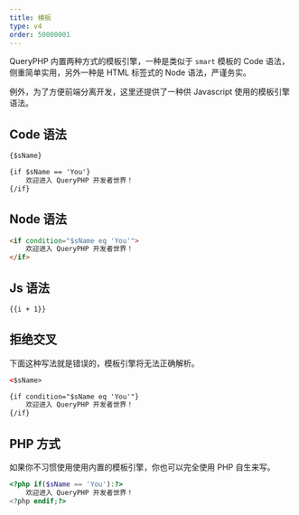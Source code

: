 ```yaml
---
title: 模板
type: v4
order: 50000001
---
```


QueryPHP 内置两种方式的模板引擎，一种是类似于 `smart` 模板的 Code 语法，侧重简单实用，另外一种是 HTML 标签式的 Node 语法，严谨务实。

例外，为了方便前端分离开发，这里还提供了一种供 Javascript 使用的模板引擎语法。

## Code 语法

``` html
{$sName}

{if $sName == 'You'}
    欢迎进入 QueryPHP 开发者世界！
{/if}
```

## Node 语法

``` html
<if condition="$sName eq 'You'">
    欢迎进入 QueryPHP 开发者世界！
</if>
```

## Js 语法

``` html
{{i + 1}}
```

## 拒绝交叉

下面这种写法就是错误的，模板引擎将无法正确解析。

``` html
<$sName>

{if condition="$sName eq 'You'"}
    欢迎进入 QueryPHP 开发者世界！
{/if}
```

## PHP 方式

如果你不习惯使用使用内置的模板引擎，你也可以完全使用 PHP 自生来写。

``` php
<?php if($sName == 'You'):?>
    欢迎进入 QueryPHP 开发者世界！
<?php endif;?>
```

